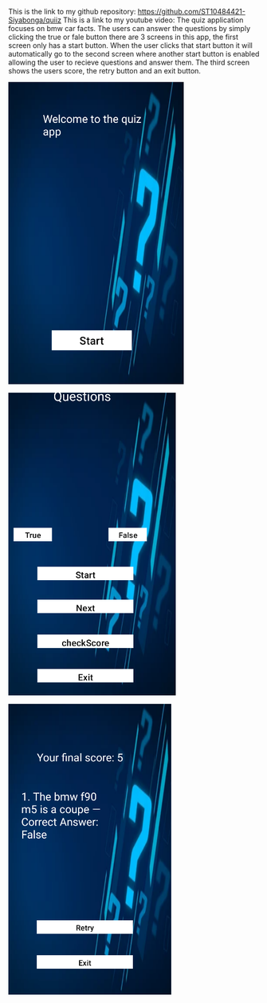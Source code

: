 This is the link to my github repository: https://github.com/ST10484421-Siyabonga/quiiz
This is a link to my youtube video:
The quiz application focuses on bmw car facts. The users can answer the questions by simply clicking the true or fale button
there are 3 screens in this app, the first screen only has a start button. When the user clicks that start button it will 
automatically go to the second screen where another start button is enabled allowing the user to recieve questions and answer them.
The third screen shows the users score, the retry button and an exit button.




![image alt](https://github.com/ST10484421-Siyabonga/quiiz/blob/66d3736f473c236a3fa0b8bd6133dc33b2c20617/firstscreenlayout.png)


![image alt](https://github.com/ST10484421-Siyabonga/quiiz/blob/e9e6e80c6d7271299f3cf7854701fc2be480bb05/questions%20layout.png)


![image alt](https://github.com/ST10484421-Siyabonga/quiiz/blob/eef3a52f0d728efa9ad4d68eca4390b65b867e7a/checkscorelayout.png)
